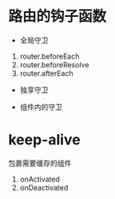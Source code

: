 #  路由的钩子函数
- 全局守卫
1. router.beforeEach
2. router.beforeResolve
3. router.afterEach

- 独享守卫

- 组件内的守卫


# keep-alive
包裹需要缓存的组件
1. onActivated
2. onDeactivated

